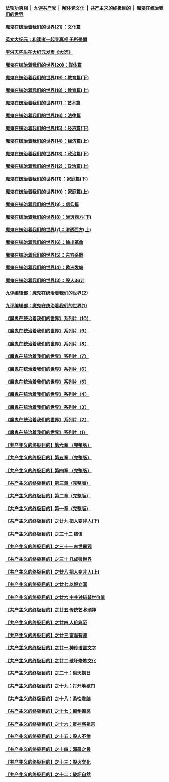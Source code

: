 ####  [法轮功真相](../../../../basic/blob/master/README.md?t=12251831) &nbsp;|&nbsp; [九评共产党](../../../../9ping.md/blob/master/README.md?t=12251831) &nbsp;|&nbsp; [解体党文化](../../../../jtdwh.md/blob/master/README.md?t=12251831)  &nbsp;|&nbsp; [共产主义的终极目的](../../../../gczydzjmd.md/blob/master/README.md?t=12251831) &nbsp;|&nbsp; [魔鬼在统治我们的世界](../../../../mgztzwmdsj.md/blob/master/README.md?t=12251831) 

#### [魔鬼在统治着我们的世界(21)：文化篇](../pages/nsc422/n10597706.md?t=12251831) 

#### [英文大纪元：和读者一起寻真相 无所畏惧](../pages/nsc422/n12542027.md?t=12251831) 

#### [李洪志先生在大纪元发表《大选》](../pages/nsc422/n12534746.md?t=12251831) 

#### [魔鬼在统治着我们的世界(20)：媒体篇](../pages/nsc422/n10586579.md?t=12251831) 

#### [魔鬼在统治着我们的世界(19)：教育篇(下)](../pages/nsc422/n10564808.md?t=12251831) 

#### [魔鬼在统治着我们的世界(18)：教育篇(上)](../pages/nsc422/n10526970.md?t=12251831) 

#### [魔鬼在统治着我们的世界(17)：艺术篇](../pages/nsc422/n10499093.md?t=12251831) 

#### [魔鬼在统治着我们的世界(16)：法律篇](../pages/nsc422/n10485969.md?t=12251831) 

#### [魔鬼在统治着我们的世界(15)：经济篇(下)](../pages/nsc422/n10469975.md?t=12251831) 

#### [魔鬼在统治着我们的世界(14)：经济篇(上)](../pages/nsc422/n10457370.md?t=12251831) 

#### [魔鬼在统治着我们的世界(13)：政治篇(下)](../pages/nsc422/n10448270.md?t=12251831) 

#### [魔鬼在统治着我们的世界(12)：政治篇(上)](../pages/nsc422/n10444576.md?t=12251831) 

#### [魔鬼在统治着我们的世界(11)：家庭篇(下)](../pages/nsc422/n10440961.md?t=12251831) 

#### [魔鬼在统治着我们的世界(10)：家庭篇(上)](../pages/nsc422/n10435448.md?t=12251831) 

#### [魔鬼在统治着我们的世界(9)：信仰篇](../pages/nsc422/n10432159.md?t=12251831) 

#### [魔鬼在统治着我们的世界(8)：渗透西方(下)](../pages/nsc422/n10429603.md?t=12251831) 

#### [魔鬼在统治着我们的世界(7)：渗透西方(上)](../pages/nsc422/n10426013.md?t=12251831) 

#### [魔鬼在统治着我们的世界(6)：输出革命](../pages/nsc422/n10421536.md?t=12251831) 

#### [魔鬼在统治着我们的世界(5)：东方杀戮](../pages/nsc422/n10417707.md?t=12251831) 

#### [魔鬼在统治着我们的世界(4)：欧洲发端](../pages/nsc422/n10414890.md?t=12251831) 

#### [魔鬼在统治着我们的世界(3)：毁人36计](../pages/nsc422/n10411583.md?t=12251831) 

#### [九评编辑部：魔鬼在统治着我们的世界(2)](../pages/nsc422/n10410036.md?t=12251831) 

#### [九评编辑部：魔鬼在统治着我们的世界(1)](../pages/nsc422/n10406825.md?t=12251831) 

#### [《魔鬼在统治着我们的世界》系列片（10）](../pages/nsc422/n12292670.md?t=12251831) 

#### [《魔鬼在统治着我们的世界》系列片（9）](../pages/nsc422/n12290859.md?t=12251831) 

#### [《魔鬼在统治着我们的世界》系列片（8）](../pages/nsc422/n12287445.md?t=12251831) 

#### [《魔鬼在统治着我们的世界》系列片（7）](../pages/nsc422/n12283425.md?t=12251831) 

#### [《魔鬼在统治着我们的世界》系列片（6）](../pages/nsc422/n12282314.md?t=12251831) 

#### [《魔鬼在统治着我们的世界》系列片（5）](../pages/nsc422/n12281419.md?t=12251831) 

#### [《魔鬼在统治着我们的世界》系列片（4）](../pages/nsc422/n12274024.md?t=12251831) 

#### [《魔鬼在统治着我们的世界》系列片（3）](../pages/nsc422/n12271322.md?t=12251831) 

#### [《魔鬼在统治着我们的世界》系列片（2）](../pages/nsc422/n12269049.md?t=12251831) 

#### [《魔鬼在统治着我们的世界》系列片（1）](../pages/nsc422/n12267575.md?t=12251831) 

#### [【共产主义的终极目的】第六章 （完整版）](../pages/nsc422/n11428913.md?t=12251831) 

#### [【共产主义的终极目的】第五章 （完整版）](../pages/nsc422/n11428912.md?t=12251831) 

#### [【共产主义的终极目的】第四章 （完整版）](../pages/nsc422/n11428907.md?t=12251831) 

#### [【共产主义的终极目的】第三章（完整版）](../pages/nsc422/n11428848.md?t=12251831) 

#### [【共产主义的终极目的】第二章（完整版）](../pages/nsc422/n11428831.md?t=12251831) 

#### [【共产主义的终极目的】第一章（完整版）](../pages/nsc422/n11417651.md?t=12251831) 

#### [【共产主义的终极目的】之廿九 把人变非人(下)](../pages/nsc422/n11344140.md?t=12251831) 

#### [【共产主义的终极目的】之三十二 结语](../pages/nsc422/n11360535.md?t=12251831) 

#### [【共产主义的终极目的】之三十一 末世景观](../pages/nsc422/n11351129.md?t=12251831) 

#### [【共产主义的终极目的】之三十 几成狼世界](../pages/nsc422/n11348280.md?t=12251831) 

#### [【共产主义的终极目的】之廿八 把人变非人(上)](../pages/nsc422/n11340492.md?t=12251831) 

#### [【共产主义的终极目的】之廿七 以恨立国](../pages/nsc422/n11336944.md?t=12251831) 

#### [【共产主义的终极目的】之廿六 中共对抗普世价值](../pages/nsc422/n11324785.md?t=12251831) 

#### [【共产主义的终极目的】之廿五 传统艺术颂神](../pages/nsc422/n11296396.md?t=12251831) 

#### [【共产主义的终极目的】之廿四 人伦典范](../pages/nsc422/n11296397.md?t=12251831) 

#### [【共产主义的终极目的】之廿三 富而有德](../pages/nsc422/n11283598.md?t=12251831) 

#### [【共产主义的终极目的】之廿一 神传语言文字](../pages/nsc422/n11263265.md?t=12251831) 

#### [【共产主义的终极目的】之廿二 破坏修炼文化](../pages/nsc422/n11245728.md?t=12251831) 

#### [【共产主义的终极目的】之二十：偷天换日](../pages/nsc422/n11238846.md?t=12251831) 

#### [【共产主义的终极目的】之十九：打开地狱门](../pages/nsc422/n11206376.md?t=12251831) 

#### [【共产主义的终极目的】之十八：柔性洗脑](../pages/nsc422/n11199994.md?t=12251831) 

#### [【共产主义的终极目的】之十七：颠倒善恶](../pages/nsc422/n11179782.md?t=12251831) 

#### [【共产主义的终极目的】之十六：反神骂祖宗](../pages/nsc422/n11166798.md?t=12251831) 

#### [【共产主义的终极目的】之十五：毁人不倦](../pages/nsc422/n11166792.md?t=12251831) 

#### [【共产主义的终极目的】之十四：邪恶之最](../pages/nsc422/n11150249.md?t=12251831) 

#### [【共产主义的终极目的】之十三：毁灭文化](../pages/nsc422/n11135227.md?t=12251831) 

#### [【共产主义的终极目的】之十二：破坏自然](../pages/nsc422/n11135214.md?t=12251831) 

